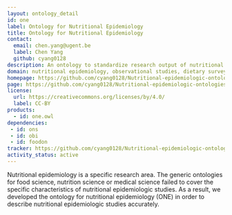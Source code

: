 ```yaml
---
layout: ontology_detail
id: one
label: Ontology for Nutritional Epidemiology
title: Ontology for Nutritional Epidemiology
contact:
  email: chen.yang@ugent.be
  label: Chen Yang
  github: cyang0128
description: An ontology to standardize research output of nutritional epidemiologic studies. 
domain: nutritional epidemiology, observational studies, dietary surveys 
homepage: https://github.com/cyang0128/Nutritional-epidemiologic-ontologies
page: https://github.com/cyang0128/Nutritional-epidemiologic-ontologies
license:
  url: https://creativecommons.org/licenses/by/4.0/
  label: CC-BY
products:
  - id: one.owl
dependencies:
 - id: ons
 - id: obi
 - id: foodon
tracker: https://github.com/cyang0128/Nutritional-epidemiologic-ontologies/issues
activity_status: active
---
```


Nutritional epidemiology is a specific research area. The generic ontologies for food science, nutrition science or medical science failed to cover the specific characteristics of nutritional epidemiologic studies. As a result, we developed the ontology for nutritional epidemiology (ONE) in order to describe nutritional epidemiologic studies accurately.
